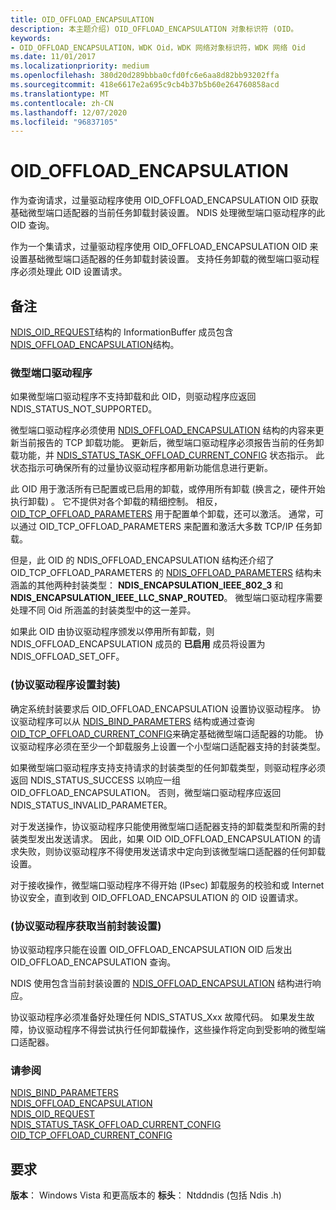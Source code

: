 ```yaml
---
title: OID_OFFLOAD_ENCAPSULATION
description: 本主题介绍) OID_OFFLOAD_ENCAPSULATION 对象标识符 (OID。
keywords:
- OID_OFFLOAD_ENCAPSULATION，WDK Oid，WDK 网络对象标识符，WDK 网络 Oid
ms.date: 11/01/2017
ms.localizationpriority: medium
ms.openlocfilehash: 380d20d289bbba0cfd0fc6e6aa8d82bb93202ffa
ms.sourcegitcommit: 418e6617e2a695c9cb4b37b5b60e264760858acd
ms.translationtype: MT
ms.contentlocale: zh-CN
ms.lasthandoff: 12/07/2020
ms.locfileid: "96837105"
---
```

# <a name="oid_offload_encapsulation"></a>OID_OFFLOAD_ENCAPSULATION

作为查询请求，过量驱动程序使用 OID_OFFLOAD_ENCAPSULATION OID 获取基础微型端口适配器的当前任务卸载封装设置。 NDIS 处理微型端口驱动程序的此 OID 查询。

作为一个集请求，过量驱动程序使用 OID_OFFLOAD_ENCAPSULATION OID 来设置基础微型端口适配器的任务卸载封装设置。 支持任务卸载的微型端口驱动程序必须处理此 OID 设置请求。

## <a name="remarks"></a>备注

[NDIS_OID_REQUEST](/windows-hardware/drivers/ddi/ndis/ns-ndis-_ndis_oid_request)结构的 InformationBuffer 成员包含[NDIS_OFFLOAD_ENCAPSULATION](/windows-hardware/drivers/ddi/ndis/ns-ndis-_ndis_offload_encapsulation)结构。

### <a name="miniport-drivers"></a>微型端口驱动程序

如果微型端口驱动程序不支持卸载和此 OID，则驱动程序应返回 NDIS_STATUS_NOT_SUPPORTED。

微型端口驱动程序必须使用 [NDIS_OFFLOAD_ENCAPSULATION](/windows-hardware/drivers/ddi/ndis/ns-ndis-_ndis_offload_encapsulation) 结构的内容来更新当前报告的 TCP 卸载功能。 更新后，微型端口驱动程序必须报告当前的任务卸载功能，并 [NDIS_STATUS_TASK_OFFLOAD_CURRENT_CONFIG](ndis-status-task-offload-current-config.md) 状态指示。 此状态指示可确保所有的过量协议驱动程序都用新功能信息进行更新。

此 OID 用于激活所有已配置或已启用的卸载，或停用所有卸载 (换言之，硬件开始执行卸载) 。 它不提供对各个卸载的精细控制。 相反， [OID_TCP_OFFLOAD_PARAMETERS](oid-tcp-offload-parameters.md) 用于配置单个卸载，还可以激活。 通常，可以通过 OID_TCP_OFFLOAD_PARAMETERS 来配置和激活大多数 TCP/IP 任务卸载。

但是，此 OID 的 NDIS_OFFLOAD_ENCAPSULATION 结构还介绍了 OID_TCP_OFFLOAD_PARAMETERS 的 [NDIS_OFFLOAD_PARAMETERS](/windows-hardware/drivers/ddi/ntddndis/ns-ntddndis-_ndis_offload_parameters) 结构未涵盖的其他两种封装类型： **NDIS_ENCAPSULATION_IEEE_802_3** 和 **NDIS_ENCAPSULATION_IEEE_LLC_SNAP_ROUTED**。 微型端口驱动程序需要处理不同 Oid 所涵盖的封装类型中的这一差异。

如果此 OID 由协议驱动程序颁发以停用所有卸载，则 NDIS_OFFLOAD_ENCAPSULATION 成员的 **已启用** 成员将设置为 NDIS_OFFLOAD_SET_OFF。

### <a name="setting-encapsulation-protocol-drivers"></a> (协议驱动程序设置封装) 

确定系统封装要求后 OID_OFFLOAD_ENCAPSULATION 设置协议驱动程序。 协议驱动程序可以从 [NDIS_BIND_PARAMETERS](/windows-hardware/drivers/ddi/ndis/ns-ndis-_ndis_bind_parameters) 结构或通过查询 [OID_TCP_OFFLOAD_CURRENT_CONFIG](oid-tcp-offload-current-config.md)来确定基础微型端口适配器的功能。 协议驱动程序必须在至少一个卸载服务上设置一个小型端口适配器支持的封装类型。

如果微型端口驱动程序支持支持请求的封装类型的任何卸载类型，则驱动程序必须返回 NDIS_STATUS_SUCCESS 以响应一组 OID_OFFLOAD_ENCAPSULATION。 否则，微型端口驱动程序应返回 NDIS_STATUS_INVALID_PARAMETER。

对于发送操作，协议驱动程序只能使用微型端口适配器支持的卸载类型和所需的封装类型发出发送请求。 因此，如果 OID OID_OFFLOAD_ENCAPSULATION 的请求失败，则协议驱动程序不得使用发送请求中定向到该微型端口适配器的任何卸载设置。

对于接收操作，微型端口驱动程序不得开始 (IPsec) 卸载服务的校验和或 Internet 协议安全，直到收到 OID_OFFLOAD_ENCAPSULATION 的 OID 设置请求。

### <a name="obtaining-current-encapsulation-settings-protocol-drivers"></a> (协议驱动程序获取当前封装设置) 

协议驱动程序只能在设置 OID_OFFLOAD_ENCAPSULATION OID 后发出 OID_OFFLOAD_ENCAPSULATION 查询。

NDIS 使用包含当前封装设置的 [NDIS_OFFLOAD_ENCAPSULATION](/windows-hardware/drivers/ddi/ndis/ns-ndis-_ndis_offload_encapsulation) 结构进行响应。

协议驱动程序必须准备好处理任何 NDIS_STATUS_Xxx 故障代码。 如果发生故障，协议驱动程序不得尝试执行任何卸载操作，这些操作将定向到受影响的微型端口适配器。

### <a name="see-also"></a>请参阅

[NDIS_BIND_PARAMETERS](/windows-hardware/drivers/ddi/ndis/ns-ndis-_ndis_bind_parameters)  
[NDIS_OFFLOAD_ENCAPSULATION](/windows-hardware/drivers/ddi/ndis/ns-ndis-_ndis_offload_encapsulation)  
[NDIS_OID_REQUEST](/windows-hardware/drivers/ddi/ndis/ns-ndis-_ndis_oid_request)  
[NDIS_STATUS_TASK_OFFLOAD_CURRENT_CONFIG](ndis-status-task-offload-current-config.md)  
[OID_TCP_OFFLOAD_CURRENT_CONFIG](oid-tcp-offload-current-config.md)

## <a name="requirements"></a>要求

**版本**： Windows Vista 和更高版本的 **标头**： Ntddndis (包括 Ndis .h) 
